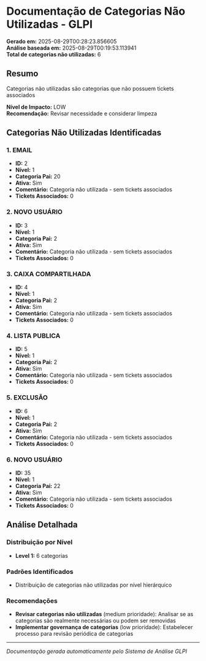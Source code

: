 # Documentação de Categorias Não Utilizadas - GLPI

**Gerado em:** 2025-08-29T00:28:23.856605  
**Análise baseada em:** 2025-08-29T00:19:53.113941  
**Total de categorias não utilizadas:** 6

## Resumo

Categorias não utilizadas são categorias que não possuem tickets associados

**Nível de Impacto:** LOW  
**Recomendação:** Revisar necessidade e considerar limpeza

## Categorias Não Utilizadas Identificadas

### 1. EMAIL

- **ID:** 2
- **Nível:** 1
- **Categoria Pai:** 20
- **Ativa:** Sim
- **Comentário:** Categoria não utilizada - sem tickets associados
- **Tickets Associados:** 0

### 2. NOVO USUÁRIO

- **ID:** 3
- **Nível:** 1
- **Categoria Pai:** 2
- **Ativa:** Sim
- **Comentário:** Categoria não utilizada - sem tickets associados
- **Tickets Associados:** 0

### 3. CAIXA COMPARTILHADA

- **ID:** 4
- **Nível:** 1
- **Categoria Pai:** 2
- **Ativa:** Sim
- **Comentário:** Categoria não utilizada - sem tickets associados
- **Tickets Associados:** 0

### 4. LISTA PUBLICA

- **ID:** 5
- **Nível:** 1
- **Categoria Pai:** 2
- **Ativa:** Sim
- **Comentário:** Categoria não utilizada - sem tickets associados
- **Tickets Associados:** 0

### 5. EXCLUSÃO

- **ID:** 6
- **Nível:** 1
- **Categoria Pai:** 2
- **Ativa:** Sim
- **Comentário:** Categoria não utilizada - sem tickets associados
- **Tickets Associados:** 0

### 6. NOVO USUÁRIO

- **ID:** 35
- **Nível:** 1
- **Categoria Pai:** 22
- **Ativa:** Sim
- **Comentário:** Categoria não utilizada - sem tickets associados
- **Tickets Associados:** 0

## Análise Detalhada

### Distribuição por Nível

- **Level 1:** 6 categorias

### Padrões Identificados

- Distribuição de categorias não utilizadas por nível hierárquico

### Recomendações

- **Revisar categorias não utilizadas** (medium prioridade): Analisar se as categorias são realmente necessárias ou podem ser removidas
- **Implementar governança de categorias** (low prioridade): Estabelecer processo para revisão periódica de categorias

---

*Documentação gerada automaticamente pelo Sistema de Análise GLPI*
